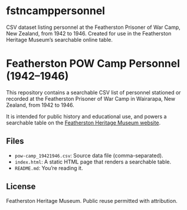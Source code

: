 # fstncamppersonnel
CSV dataset listing personnel at the Featherston Prisoner of War Camp, New Zealand, from 1942 to 1946. Created for use in the Featherston Heritage Museum’s searchable online table.

# Featherston POW Camp Personnel (1942–1946)

This repository contains a searchable CSV list of personnel stationed or recorded at the Featherston Prisoner of War Camp in Wairarapa, New Zealand, from 1942 to 1946.

It is intended for public history and educational use, and powers a searchable table on the [Featherston Heritage Museum website](https://featherstonheritagemuseum.com/).

## Files

- `pow-camp_19421946.csv`: Source data file (comma-separated).
- `index.html`: A static HTML page that renders a searchable table.
- `README.md`: You’re reading it.

## License

Featherston Heritage Museum. Public reuse permitted with attribution.
